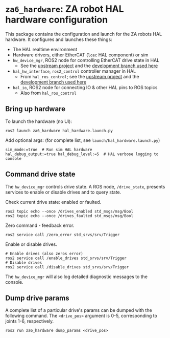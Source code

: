 # `za6_hardware`:  ZA robot HAL hardware configuration

This package contains the configuration and launch for the ZA robots
HAL hardware.  It configures and launches these things:

- The HAL realtime environment
- Hardware drivers, either EtherCAT (`lcec` HAL component) or sim
- `hw_device_mgr`, ROS2 node for controlling EtherCAT drive state in HAL
  - See the [upstream project][hw_device_mgr] and the [development
    branch used here][hw_device_mgr_dev]
- `hal_hw_interface`, `ros2_control` controller manager in HAL
  - From `hal_ros_control`; see the [upstream
    project][hal_ros_control] and the [development branch used
    here][hal_ros_control_dev]
- `hal_io`, ROS2 node for connecting IO & other HAL pins to ROS topics
  - Also from `hal_ros_control`

[hw_device_mgr]:  https://github.com/tormach/hw_device_mgr
[hw_device_mgr_dev]:  https://github.com/zultron/hw_device_mgr/tree/zultron/2023-05-02-overlapping-pdos
[hal_ros_control]:  https://github.com/tormach/hal_ros_control
[hal_ros_control_dev]:  https://github.com/zultron/hal_ros_control/tree/zultron/2023-04-14-humble-devel


## Bring up hardware

To launch the hardware (no UI):

    ros2 launch za6_hardware hal_hardware.launch.py

Add optional args:  (for complete list, see `launch/hal_hardware.launch.py`)

    sim_mode:=true  # Run sim HAL hardware
    hal_debug_output:=true hal_debug_level:=5  # HAL verbose logging to console


## Command drive state

The `hw_device_mgr` controls drive state.  A ROS node, `/drive_state`,
presents services to enable or disable drives and to query state.

Check current drive state:  enabled or faulted.

    ros2 topic echo --once /drives_enabled std_msgs/msg/Bool
    ros2 topic echo --once /drives_faulted std_msgs/msg/Bool

Zero command - feedback error.

    ros2 service call /zero_error std_srvs/srv/Trigger

Enable or disable drives.

    # Enable drives (also zeros error)
    ros2 service call /enable_drives std_srvs/srv/Trigger
    # Disable drives
    ros2 service call /disable_drives std_srvs/srv/Trigger

The `hw_device_mgr` will also log detailed diagnostic messages to the
console.

## Dump drive params

A complete list of a particular drive's params can be dumped with the
following command.  The `<drive_pos>` argument is 0-5, corresponding
to joints 1-6, respectively.

    ros2 run za6_hardware dump_params <drive_pos>
